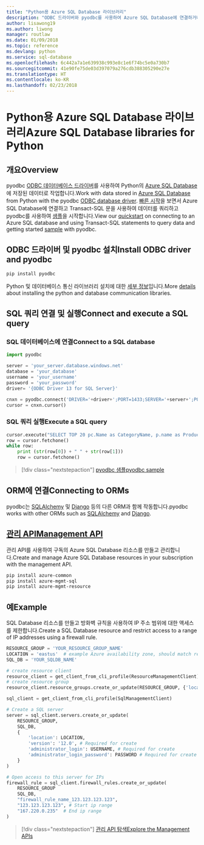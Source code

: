 ```yaml
---
title: "Python용 Azure SQL Database 라이브러리"
description: "ODBC 드라이버와 pyodbc를 사용하여 Azure SQL Database에 연결하거나 관리 API로 Azure SQL 인스턴스를 관리합니다."
author: lisawong19
ms.author: liwong
manager: routlaw
ms.date: 01/09/2018
ms.topic: reference
ms.devlang: python
ms.service: sql-database
ms.openlocfilehash: 6c442a7a1e639938c993e8c1e6f74bc5e0a730b7
ms.sourcegitcommit: 41e90fe75de03d397079a276cdb388305290e27e
ms.translationtype: HT
ms.contentlocale: ko-KR
ms.lasthandoff: 02/23/2018
---
```

# <a name="azure-sql-database-libraries-for-python"></a><span data-ttu-id="ab312-103">Python용 Azure SQL Database 라이브러리</span><span class="sxs-lookup"><span data-stu-id="ab312-103">Azure SQL Database libraries for Python</span></span>

## <a name="overview"></a><span data-ttu-id="ab312-104">개요</span><span class="sxs-lookup"><span data-stu-id="ab312-104">Overview</span></span>

<span data-ttu-id="ab312-105">pyodbc [ODBC 데이터베이스 드라이버](https://github.com/mkleehammer/pyodbc/wiki/Drivers-and-Driver-Managers)를 사용하여 Python의 [Azure SQL Database](/azure/sql-database/sql-database-technical-overview)에 저장된 데이터로 작업합니다.</span><span class="sxs-lookup"><span data-stu-id="ab312-105">Work with data stored in [Azure SQL Database](/azure/sql-database/sql-database-technical-overview) from Python with the pyodbc [ODBC database driver](https://github.com/mkleehammer/pyodbc/wiki/Drivers-and-Driver-Managers).</span></span> <span data-ttu-id="ab312-106">[빠른 시작](https://docs.microsoft.com/azure/sql-database/sql-database-connect-query-python)을 보면서 Azure SQL Database에 연결하고 Transact-SQL 문을 사용하여 데이터를 쿼리하고 pyodbc를 사용하여 [샘플](https://github.com/mkleehammer/pyodbc/wiki/Getting-started)을 시작합니다.</span><span class="sxs-lookup"><span data-stu-id="ab312-106">View our [quickstart](https://docs.microsoft.com/azure/sql-database/sql-database-connect-query-python) on connecting to an Azure SQL database and using Transact-SQL statements to query data and getting started [sample](https://github.com/mkleehammer/pyodbc/wiki/Getting-started) with pyodbc.</span></span>

## <a name="install-odbc-driver-and-pyodbc"></a><span data-ttu-id="ab312-107">ODBC 드라이버 및 pyodbc 설치</span><span class="sxs-lookup"><span data-stu-id="ab312-107">Install ODBC driver and pyodbc</span></span>

```bash
pip install pyodbc
```
<span data-ttu-id="ab312-108">Python 및 데이터베이스 통신 라이브러리 설치에 대한 [세부 정보](https://docs.microsoft.com/azure/sql-database/sql-database-connect-query-python#install-the-python-and-database-communication-libraries)입니다.</span><span class="sxs-lookup"><span data-stu-id="ab312-108">More [details](https://docs.microsoft.com/azure/sql-database/sql-database-connect-query-python#install-the-python-and-database-communication-libraries) about installing the python and database communication libraries.</span></span>

## <a name="connect-and-execute-a-sql-query"></a><span data-ttu-id="ab312-109">SQL 쿼리 연결 및 실행</span><span class="sxs-lookup"><span data-stu-id="ab312-109">Connect and execute a SQL query</span></span>

### <a name="connect-to-a-sql-database"></a><span data-ttu-id="ab312-110">SQL 데이터베이스에 연결</span><span class="sxs-lookup"><span data-stu-id="ab312-110">Connect to a SQL database</span></span>

```python
import pyodbc

server = 'your_server.database.windows.net'
database = 'your_database'
username = 'your_username'
password = 'your_password'
driver= '{ODBC Driver 13 for SQL Server}'

cnxn = pyodbc.connect('DRIVER='+driver+';PORT=1433;SERVER='+server+';PORT=1443;DATABASE='+database+';UID='+username+';PWD='+ password)
cursor = cnxn.cursor()
```

### <a name="execute-a-sql-query"></a><span data-ttu-id="ab312-111">SQL 쿼리 실행</span><span class="sxs-lookup"><span data-stu-id="ab312-111">Execute a SQL query</span></span>

```python
cursor.execute("SELECT TOP 20 pc.Name as CategoryName, p.name as ProductName FROM [SalesLT].[ProductCategory] pc JOIN [SalesLT].[Product] p ON pc.productcategoryid = p.productcategoryid")
row = cursor.fetchone()
while row:
    print (str(row[0]) + " " + str(row[1]))
    row = cursor.fetchone()
```

> [!div class="nextstepaction"]
> [<span data-ttu-id="ab312-112">pyodbc 샘플</span><span class="sxs-lookup"><span data-stu-id="ab312-112">pyodbc sample</span></span>](https://github.com/mkleehammer/pyodbc/wiki/Getting-started)

## <a name="connecting-to-orms"></a><span data-ttu-id="ab312-113">ORM에 연결</span><span class="sxs-lookup"><span data-stu-id="ab312-113">Connecting to ORMs</span></span>

<span data-ttu-id="ab312-114">pyodbc는 [SQLAlchemy](http://docs.sqlalchemy.org/en/latest/dialects/mssql.html?highlight=pyodbc#module-sqlalchemy.dialects.mssql.pyodbc) 및 [Django](https://github.com/lionheart/django-pyodbc/) 등의 다른 ORM과 함께 작동합니다.</span><span class="sxs-lookup"><span data-stu-id="ab312-114">pyodbc works with other ORMs such as [SQLAlchemy](http://docs.sqlalchemy.org/en/latest/dialects/mssql.html?highlight=pyodbc#module-sqlalchemy.dialects.mssql.pyodbc) and [Django](https://github.com/lionheart/django-pyodbc/).</span></span> 

## <a name="management-apipythonapioverviewazuresqlmanagement"></a>[<span data-ttu-id="ab312-115">관리 API</span><span class="sxs-lookup"><span data-stu-id="ab312-115">Management API</span></span>](/python/api/overview/azure/sql/management)

<span data-ttu-id="ab312-116">관리 API를 사용하여 구독의 Azure SQL Database 리소스를 만들고 관리합니다.</span><span class="sxs-lookup"><span data-stu-id="ab312-116">Create and manage Azure SQL Database resources in your subscription with the management API.</span></span> 

```bash
pip install azure-common
pip install azure-mgmt-sql
pip install azure-mgmt-resource
```

## <a name="example"></a><span data-ttu-id="ab312-117">예</span><span class="sxs-lookup"><span data-stu-id="ab312-117">Example</span></span>

<span data-ttu-id="ab312-118">SQL Database 리소스를 만들고 방화벽 규칙을 사용하여 IP 주소 범위에 대한 액세스를 제한합니다.</span><span class="sxs-lookup"><span data-stu-id="ab312-118">Create a SQL Database resource and restrict access to a range of IP addresses using a firewall rule.</span></span>

```python
RESOURCE_GROUP = 'YOUR_RESOURCE_GROUP_NAME'
LOCATION = 'eastus'  # example Azure availability zone, should match resource group
SQL_DB = 'YOUR_SQLDB_NAME'

# create resource client
resource_client = get_client_from_cli_profile(ResourceManagementClient)
# create resource group
resource_client.resource_groups.create_or_update(RESOURCE_GROUP, {'location': LOCATION})

sql_client = get_client_from_cli_profile(SqlManagementClient)

# Create a SQL server
server = sql_client.servers.create_or_update(
    RESOURCE_GROUP,
    SQL_DB,
    {
        'location': LOCATION,
        'version': '12.0', # Required for create
        'administrator_login': USERNAME, # Required for create
        'administrator_login_password': PASSWORD # Required for create
    }
)

# Open access to this server for IPs
firewall_rule = sql_client.firewall_rules.create_or_update(
    RESOURCE_GROUP
    SQL_DB,
    "firewall_rule_name_123.123.123.123",
    "123.123.123.123", # Start ip range
    "167.220.0.235"  # End ip range
)
```
> [!div class="nextstepaction"]
> [<span data-ttu-id="ab312-119">관리 API 탐색</span><span class="sxs-lookup"><span data-stu-id="ab312-119">Explore the Management APIs</span></span>](/python/api/overview/azure/sql/management)

